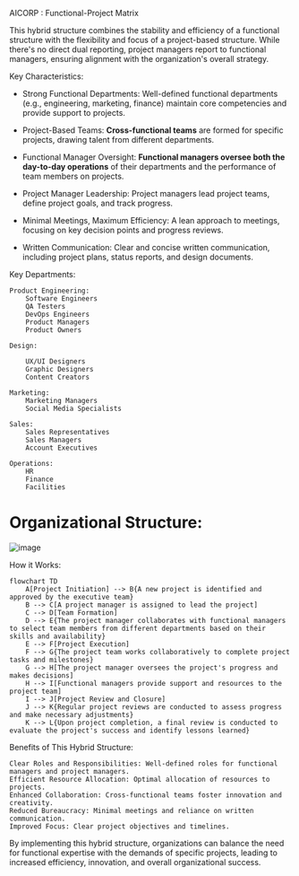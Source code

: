 AICORP : Functional-Project Matrix

This hybrid structure combines the stability and efficiency of a functional structure with the flexibility and focus of a project-based structure. While there's no direct dual reporting, project managers report to functional managers, ensuring alignment with the organization's overall strategy.

Key Characteristics:

- Strong Functional Departments: Well-defined functional departments (e.g., engineering, marketing, finance) maintain core competencies and provide support to projects.

- Project-Based Teams: **Cross-functional teams** are formed for specific projects, drawing talent from different departments.

- Functional Manager Oversight: **Functional managers oversee both the day-to-day operations** of their departments and the performance of team members on projects.

- Project Manager Leadership: Project managers lead project teams, define project goals, and track progress.

- Minimal Meetings, Maximum Efficiency: A lean approach to meetings, focusing on key decision points and progress reviews.

- Written Communication: Clear and concise written communication, including project plans, status reports, and design documents.

Key Departments:

    Product Engineering:        
        Software Engineers
        QA Testers
        DevOps Engineers
        Product Managers
        Product Owners

    Design:
    
        UX/UI Designers
        Graphic Designers
        Content Creators

    Marketing:
        Marketing Managers
        Social Media Specialists

    Sales:
        Sales Representatives
        Sales Managers
        Account Executives

    Operations:
        HR
        Finance
        Facilities

# Organizational Structure:

![image](https://github.com/user-attachments/assets/02788598-f99a-48fc-bbc5-7bffaa923b83)


How it Works:

```mermaid
flowchart TD
    A[Project Initiation] --> B{A new project is identified and approved by the executive team}
    B --> C[A project manager is assigned to lead the project]
    C --> D[Team Formation]
    D --> E{The project manager collaborates with functional managers to select team members from different departments based on their skills and availability}
    E --> F[Project Execution]
    F --> G{The project team works collaboratively to complete project tasks and milestones}
    G --> H[The project manager oversees the project's progress and makes decisions]
    H --> I[Functional managers provide support and resources to the project team]
    I --> J[Project Review and Closure]
    J --> K{Regular project reviews are conducted to assess progress and make necessary adjustments}
    K --> L{Upon project completion, a final review is conducted to evaluate the project's success and identify lessons learned}
```


Benefits of This Hybrid Structure:

    Clear Roles and Responsibilities: Well-defined roles for functional managers and project managers.
    Efficient Resource Allocation: Optimal allocation of resources to projects.
    Enhanced Collaboration: Cross-functional teams foster innovation and creativity.
    Reduced Bureaucracy: Minimal meetings and reliance on written communication.
    Improved Focus: Clear project objectives and timelines.

By implementing this hybrid structure, organizations can balance the need for functional expertise with the demands of specific projects, leading to increased efficiency, innovation, and overall organizational success.
